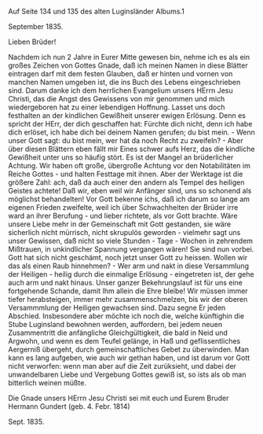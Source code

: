 Auf Seite 134 und 135 des alten Luginsländer Albums.1

 September 1835.

Lieben Brüder!

Nachdem ich nun 2 Jahre in Eurer Mitte gewesen bin, nehme ich es als ein großes Zeichen von Gottes Gnade, daß ich meinen Namen in diese Blätter eintragen darf mit dem festen Glauben, daß er hinten und vornen von manchen Namen umgeben ist, die ins Buch des Lebens eingeschrieben sind. Darum danke ich dem herrlichen Evangelium unsers HErrn Jesu Christi, das die Angst des Gewissens von mir genommen und mich wiedergeboren hat zu einer lebendigen Hoffnung. Lasset uns doch festhalten an der kindlichen Gewißheit unserer ewigen Erlösung. Denn es spricht der HErr, der dich geschaffen hat: Fürchte dich nicht, denn ich habe dich erlöset, ich habe dich bei deinem Namen gerufen; du bist mein. - Wenn unser Gott sagt: du bist mein, wer hat da noch Recht zu zweifeln? - Aber über diesen Blättern eben fällt mir Eines schwer aufs Herz, das die kindliche Gewißheit unter uns so häufig stört. Es ist der Mangel an brüderlicher Achtung. Wir haben oft große, übergroße Achtung vor den Notabilitäten im Reiche Gottes - und halten Festtage mit ihnen. Aber der Werktage ist die größere Zahl: ach, daß da auch einer den andern als Tempel des heiligen Geistes achtete! Daß wir, eben weil wir Anfänger sind, uns so schonend als möglichst behandelten! Vor Gott bekenne ichs, daß ich darum so lange am eigenen Frieden zweifelte, weil ich über Schwachheiten der Brüder irre ward an ihrer Berufung - und lieber richtete, als vor Gott brachte. Wäre unsere Liebe mehr in der Gemeinschaft mit Gott gestanden, sie wäre sicherlich nicht mürrisch, nicht skrupulös geworden - vielmehr sagt uns unser Gewissen, daß nicht so viele Stunden - Tage - Wochen in zehrendem Mißtrauen, in unkindlicher Spannung vergangen wären! Sie sind nun vorbei. Gott hat sich nicht geschämt, noch jetzt unser Gott zu heissen. Wollen wir das als einen Raub hinnehmen? - Wer arm und nakt in diese Versammlung der Heiligen - heilig durch die einmalige Erlösung - eingetreten ist, der gehe auch arm und nakt hinaus. Unser ganzer Bekehrungslauf ist für uns eine fortgehende Schande, damit Ihm allein die Ehre bleibe! Wir müssen immer tiefer herabsteigen, immer mehr zusammenschmelzen, bis wir der oberen Versammmlung der Heiligen gewachsen sind. Dazu segne Er jeden Abschied. 
Insbesondere aber möchte ich noch die, welche künftighin die Stube Luginsland bewohnen werden, auffordern, bei jedem neuen Zusammentritt die anfängliche Gleichgültigkeit, die bald in Neid und Argwohn, und wenn es dem Teufel gelänge, in Haß und geflissentliches Aergerniß übergeht, durch gemeinschaftliches Gebet zu überwinden. Man kann es lang aufgeben, wie auch wir gethan haben, und ist darum vor Gott nicht verworfen: wenn man aber auf die Zeit zurüksieht, und dabei der unwandelbaren Liebe und Vergebung Gottes gewiß ist, so ists als ob man bitterlich weinen müßte.

Die Gnade unsers HErrn Jesu Christi sei mit euch und Eurem Bruder Hermann Gundert (geb. 4. Febr. 1814)

Sept. 1835.

